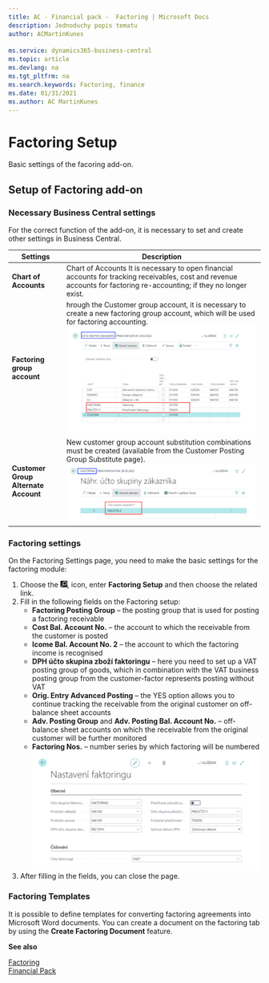 ```yaml
---
title: AC - Financial pack -  Factoring | Microsoft Docs
description: Jednoduchy popis tematu
author: ACMartinKunes

ms.service: dynamics365-business-central
ms.topic: article
ms.devlang: na
ms.tgt_pltfrm: na
ms.search.keywords: Factoring, finance 
ms.date: 01/31/2021
ms.author: AC MartinKunes
---
```

# Factoring Setup

Basic settings of the facoring add-on.
## Setup of Factoring add-on
### Necessary Business Central settings

For the correct function of the add-on, it is necessary to set and create other settings in Business Central.

|Settings|Description|
|-|-|
|**Chart of Accounts**|Chart of Accounts It is necessary to open financial accounts for tracking receivables, cost and revenue accounts for factoring re-accounting; if they no longer exist.|
|**Factoring group account**|hrough the Customer group account, it is necessary to create a new factoring group account, which will be used for factoring accounting. ![Factoring groups](media/faktoring_setup_groupes.png)|
|**Customer Group Alternate Account**|New customer group account substitution combinations must be created (available from the Customer Posting Group Substitute page).![Substitute accounting groups for factoring](media/faktoring_setup_groupes_alt.png)|

### Factoring settings

On the Factoring Settings page, you need to make the basic settings for the factoring module:
1. Choose the ![Lightbulb that opens the Tell Me feature.](media/ui-search/search_small.png "Tell me what you want to do"), icon, enter **Factoring Setup** and then choose the related link.
2. Fill in the following fields on the Factoring setup:
   - **Factoring Posting Group** –  the posting group that is used for posting a factoring receivable
   - **Cost Bal. Account No.** – the account to which the receivable from the customer is posted
   - **Icome Bal. Account No. 2** – the account to which the factoring income is recognised
   - **DPH účto skupina zboží faktoringu** – here you need to set up a VAT posting group of goods, which in combination with the VAT business posting group from the customer-factor represents posting without VAT
   - **Orig. Entry Advanced Posting** – the YES option allows you to continue tracking the receivable from the original customer on off-balance sheet accounts
   - **Adv. Posting Group** and **Adv. Posting Bal. Account No.** – off-balance sheet accounts on which the receivable from the original customer will be further monitored
   - **Factoring Nos.** – number series by which factoring will be numbered   
      ![Factoring Setup](media/faktoring_setup.png)
3. After filling in the fields, you can close the page.

### Factoring Templates
It is possible to define templates for converting factoring agreements into Microsoft Word documents. You can create a document on the factoring tab by using the **Create Factoring Document** feature.


**See also**

[Factoring](ac-factoring.md)  
[Financial Pack](ac-finance-pack.md)
